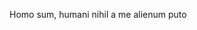 Homo sum, humani nihil a me alienum puto
<!---
hilarionalie/hilarionalie is a ✨ special ✨ repository because its `README.md` (this file) appears on your GitHub profile.
You can click the Preview link to take a look at your changes.
--->
